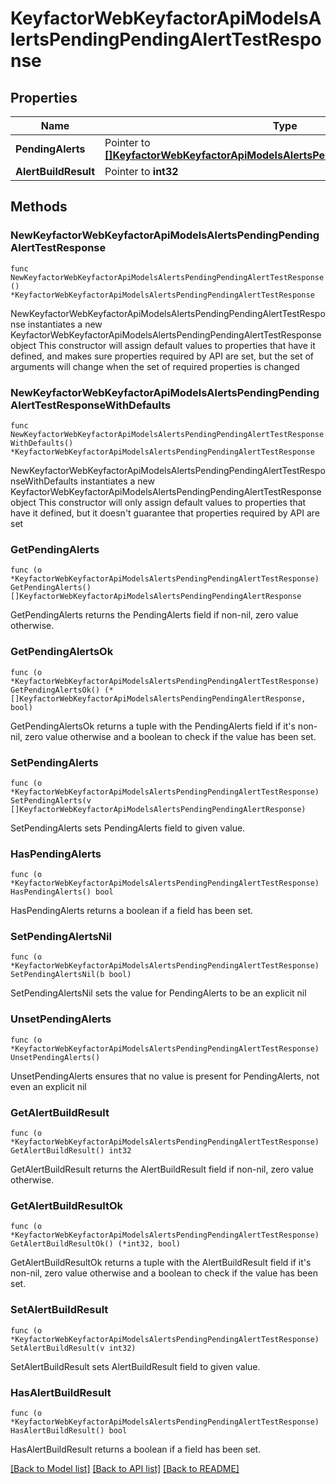 # KeyfactorWebKeyfactorApiModelsAlertsPendingPendingAlertTestResponse

## Properties

Name | Type | Description | Notes
------------ | ------------- | ------------- | -------------
**PendingAlerts** | Pointer to [**[]KeyfactorWebKeyfactorApiModelsAlertsPendingPendingAlertResponse**](KeyfactorWebKeyfactorApiModelsAlertsPendingPendingAlertResponse.md) |  | [optional] 
**AlertBuildResult** | Pointer to **int32** |  | [optional] 

## Methods

### NewKeyfactorWebKeyfactorApiModelsAlertsPendingPendingAlertTestResponse

`func NewKeyfactorWebKeyfactorApiModelsAlertsPendingPendingAlertTestResponse() *KeyfactorWebKeyfactorApiModelsAlertsPendingPendingAlertTestResponse`

NewKeyfactorWebKeyfactorApiModelsAlertsPendingPendingAlertTestResponse instantiates a new KeyfactorWebKeyfactorApiModelsAlertsPendingPendingAlertTestResponse object
This constructor will assign default values to properties that have it defined,
and makes sure properties required by API are set, but the set of arguments
will change when the set of required properties is changed

### NewKeyfactorWebKeyfactorApiModelsAlertsPendingPendingAlertTestResponseWithDefaults

`func NewKeyfactorWebKeyfactorApiModelsAlertsPendingPendingAlertTestResponseWithDefaults() *KeyfactorWebKeyfactorApiModelsAlertsPendingPendingAlertTestResponse`

NewKeyfactorWebKeyfactorApiModelsAlertsPendingPendingAlertTestResponseWithDefaults instantiates a new KeyfactorWebKeyfactorApiModelsAlertsPendingPendingAlertTestResponse object
This constructor will only assign default values to properties that have it defined,
but it doesn't guarantee that properties required by API are set

### GetPendingAlerts

`func (o *KeyfactorWebKeyfactorApiModelsAlertsPendingPendingAlertTestResponse) GetPendingAlerts() []KeyfactorWebKeyfactorApiModelsAlertsPendingPendingAlertResponse`

GetPendingAlerts returns the PendingAlerts field if non-nil, zero value otherwise.

### GetPendingAlertsOk

`func (o *KeyfactorWebKeyfactorApiModelsAlertsPendingPendingAlertTestResponse) GetPendingAlertsOk() (*[]KeyfactorWebKeyfactorApiModelsAlertsPendingPendingAlertResponse, bool)`

GetPendingAlertsOk returns a tuple with the PendingAlerts field if it's non-nil, zero value otherwise
and a boolean to check if the value has been set.

### SetPendingAlerts

`func (o *KeyfactorWebKeyfactorApiModelsAlertsPendingPendingAlertTestResponse) SetPendingAlerts(v []KeyfactorWebKeyfactorApiModelsAlertsPendingPendingAlertResponse)`

SetPendingAlerts sets PendingAlerts field to given value.

### HasPendingAlerts

`func (o *KeyfactorWebKeyfactorApiModelsAlertsPendingPendingAlertTestResponse) HasPendingAlerts() bool`

HasPendingAlerts returns a boolean if a field has been set.

### SetPendingAlertsNil

`func (o *KeyfactorWebKeyfactorApiModelsAlertsPendingPendingAlertTestResponse) SetPendingAlertsNil(b bool)`

 SetPendingAlertsNil sets the value for PendingAlerts to be an explicit nil

### UnsetPendingAlerts
`func (o *KeyfactorWebKeyfactorApiModelsAlertsPendingPendingAlertTestResponse) UnsetPendingAlerts()`

UnsetPendingAlerts ensures that no value is present for PendingAlerts, not even an explicit nil
### GetAlertBuildResult

`func (o *KeyfactorWebKeyfactorApiModelsAlertsPendingPendingAlertTestResponse) GetAlertBuildResult() int32`

GetAlertBuildResult returns the AlertBuildResult field if non-nil, zero value otherwise.

### GetAlertBuildResultOk

`func (o *KeyfactorWebKeyfactorApiModelsAlertsPendingPendingAlertTestResponse) GetAlertBuildResultOk() (*int32, bool)`

GetAlertBuildResultOk returns a tuple with the AlertBuildResult field if it's non-nil, zero value otherwise
and a boolean to check if the value has been set.

### SetAlertBuildResult

`func (o *KeyfactorWebKeyfactorApiModelsAlertsPendingPendingAlertTestResponse) SetAlertBuildResult(v int32)`

SetAlertBuildResult sets AlertBuildResult field to given value.

### HasAlertBuildResult

`func (o *KeyfactorWebKeyfactorApiModelsAlertsPendingPendingAlertTestResponse) HasAlertBuildResult() bool`

HasAlertBuildResult returns a boolean if a field has been set.


[[Back to Model list]](../README.md#documentation-for-models) [[Back to API list]](../README.md#documentation-for-api-endpoints) [[Back to README]](../README.md)


